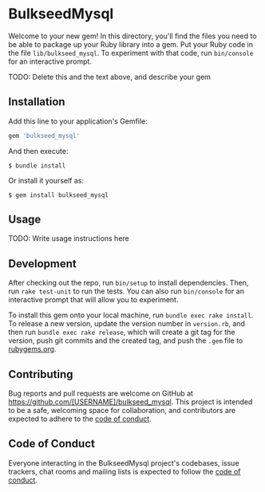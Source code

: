 # BulkseedMysql

Welcome to your new gem! In this directory, you'll find the files you need to be able to package up your Ruby library into a gem. Put your Ruby code in the file `lib/bulkseed_mysql`. To experiment with that code, run `bin/console` for an interactive prompt.

TODO: Delete this and the text above, and describe your gem

## Installation

Add this line to your application's Gemfile:

```ruby
gem 'bulkseed_mysql'
```

And then execute:

    $ bundle install

Or install it yourself as:

    $ gem install bulkseed_mysql

## Usage

TODO: Write usage instructions here

## Development

After checking out the repo, run `bin/setup` to install dependencies. Then, run `rake test-unit` to run the tests. You can also run `bin/console` for an interactive prompt that will allow you to experiment.

To install this gem onto your local machine, run `bundle exec rake install`. To release a new version, update the version number in `version.rb`, and then run `bundle exec rake release`, which will create a git tag for the version, push git commits and the created tag, and push the `.gem` file to [rubygems.org](https://rubygems.org).

## Contributing

Bug reports and pull requests are welcome on GitHub at https://github.com/[USERNAME]/bulkseed_mysql. This project is intended to be a safe, welcoming space for collaboration, and contributors are expected to adhere to the [code of conduct](https://github.com/[USERNAME]/bulkseed_mysql/blob/master/CODE_OF_CONDUCT.md).

## Code of Conduct

Everyone interacting in the BulkseedMysql project's codebases, issue trackers, chat rooms and mailing lists is expected to follow the [code of conduct](https://github.com/[USERNAME]/bulkseed_mysql/blob/master/CODE_OF_CONDUCT.md).
